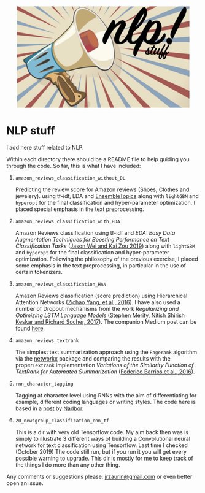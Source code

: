 <p align="center">
  <img width="450" src="docs/figures/nlp_stuff_logo.png">
</p>

# NLP stuff

I add here stuff related to NLP.

Within each directory there should be a README file to help guiding you through the code. So far, this is what I have included:

1. `amazon_reviews_classification_without_DL`

	Predicting the review score for Amazon reviews (Shoes, Clothes and jewelery).
	using tf-idf, LDA and [EnsembleTopics](https://github.com/lmcinnes/enstop)
	along with `lightGBM` and `hyperopt` for the final classification and
	hyper-parameter optimization. I placed special emphasis in the text
	preprocessing.

2. `amazon_reviews_classification_with_EDA`

	Amazon Reviews classification using tf-idf and *EDA: Easy Data Augmentation
	Techniques for Boosting Performance on Text Classification Tasks* ([Jason Wei
	and Kai Zou 2019](https://github.com/jasonwei20/eda_nlp)) along with
	`lightGBM` and `hyperopt` for the final classification and hyper-parameter
	optimization. Following the philosophy of the previous exercise, I placed
	some emphasis in the text preprocessing, in particular in the use of certain
	tokenizers.


3. `amazon_reviews_classification_HAN`

	Amazon Reviews classification (score prediction) using Hierarchical Attention Networks ([Zichao Yang, et al., 2016](https://www.cs.cmu.edu/~./hovy/papers/16HLT-hierarchical-attention-networks.pdf)). I have also used a number of Dropout mechanisms from the work *Regularizing and Optimizing LSTM Language Models* ([Stephen Merity, Nitish Shirish Keskar and Richard Socher, 2017](https://arxiv.org/pdf/1708.02182.pdf)). The companion Medium post can be found [here](https://towardsdatascience.com/predicting-amazon-reviews-scores-using-hierarchical-attention-networks-with-pytorch-and-apache-5214edb3df20).


4. `amazon_reviews_textrank`

	The simplest text summarization approach using the `Pagerank` algorithm via
	the	[networkx](https://networkx.github.io/documentation/networkx-1.10/index.html)
	package and comparing the results with the
	proper`Textrank` implementation *Variations of the Similarity Function of TextRank for Automated Summarization* ([Federico Barrios et al., 2016](https://github.com/summanlp/textrank)).

5. `rnn_character_tagging`

	Tagging at character level using RNNs with the aim of differentiating for example, different coding languages or writing styles. The code here is based in a [post](http://nadbordrozd.github.io/blog/2017/06/03/python-or-scala/) by [Nadbor](https://www.linkedin.com/in/nadbor-drozd-12316063/).

6. `20_newsgroup_classification_cnn_tf`

	This is a dir with very old Tensorflow code. My aim back then was is simply
	to illustrate 3 different ways of building a Convolutional neural network for
	text classification using Tensorflow. Last time I checked (October 2019) The
	code still run, but if you run it you will get every possible warning to
	upgrade. This dir is mostly for me to keep track of the things I do more than
	any other thing.


Any comments or suggestions please: jrzaurin@gmail.com or even better open an issue.